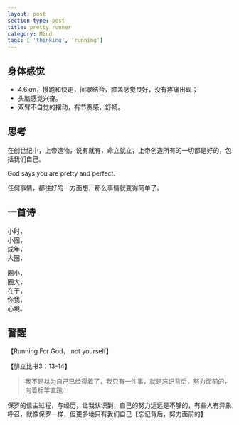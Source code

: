 ```yaml
---
layout: post
section-type: post
title: pretty runner
category: Mind
tags: [ 'thinking', ‘running’]
---
```

## 身体感觉

* 4.6km，慢跑和快走，间歇结合，膝盖感觉良好，没有疼痛出现；
* 头脑感觉兴奋。
* 双臂不自觉的摆动，有节奏感，舒畅。

## 思考

在创世纪中，上帝造物，说有就有，命立就立，上帝创造所有的一切都是好的，包括我们自己。

God says you are pretty and perfect.

任何事情，都往好的一方面想，那么事情就变得简单了。

## 一首诗

小时，  
小圈，  
成年，  
大圈，

圈小，  
圈大，  
在于，  
你我，  
心境。

## 警醒

【Running For God， not yourself】

【腓立比书3：13-14】

> 我不是以为自己已经得着了，我只有一件事，就是忘记背后，努力面前的，向着标竿直跑...

保罗的信主过程，与经历，让我认识到，自己的努力远远是不够的，有些人有异象呼召，就像保罗一样，但更多地只有我们自己【忘记背后，努力面前的】